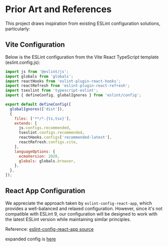 # Prior Art and References

This project draws inspiration from existing ESLint configuration solutions, particularly:

## Vite Configuration

Below is the ESLint configuration from the Vite React TypeScript template (eslint.config.js):

<!-- @ai: This code is copied from the Vite repository and should not be modified -->

```js
import js from '@eslint/js';
import globals from 'globals';
import reactHooks from 'eslint-plugin-react-hooks';
import reactRefresh from 'eslint-plugin-react-refresh';
import tseslint from 'typescript-eslint';
import { defineConfig, globalIgnores } from 'eslint/config';

export default defineConfig([
  globalIgnores(['dist']),
  {
    files: ['**/*.{ts,tsx}'],
    extends: [
      js.configs.recommended,
      tseslint.configs.recommended,
      reactHooks.configs['recommended-latest'],
      reactRefresh.configs.vite,
    ],
    languageOptions: {
      ecmaVersion: 2020,
      globals: globals.browser,
    },
  },
]);
```

## React App Configuration

We appreciate the approach taken by `eslint-config-react-app`, which provides a well-balanced and relaxed configuration. However, since it's not compatible with ESLint 9, our configuration will be designed to work with the latest ESLint version while maintaining similar principles.

Reference: [eslint-config-react-app source](https://github.com/facebook/create-react-app/blob/main/packages/eslint-config-react-app)

expanded config is [here](./prior-arg/eslint-config-react-app.json)
